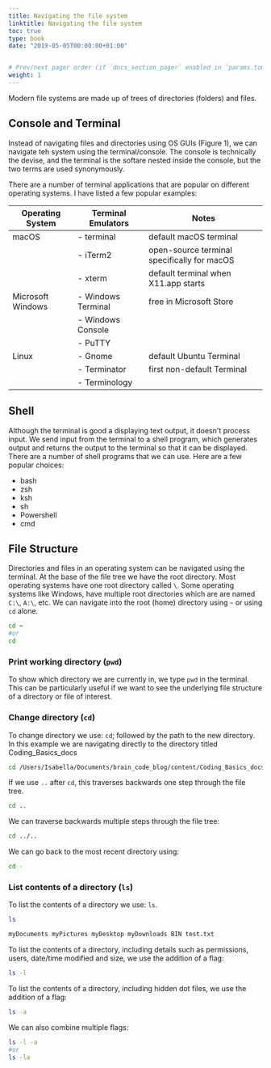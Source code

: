 ```yaml
---
title: Navigating the file system
linktitle: Navigating the file system
toc: true
type: book
date: "2019-05-05T00:00:00+01:00"


# Prev/next pager order (if `docs_section_pager` enabled in `params.toml`)
weight: 1
---
```

Modern file systems are made up of trees of directories (folders) and files. 
## Console and Terminal
Instead of navigating files and directories using OS GUIs (Figure 1), we can navigate teh system using the terminal/console. The console is technically the devise, and the terminal is the softare nested inside the console, but the two terms are used synonymously.

There are a number of terminal applications that are popular on different operating systems. I have listed a few popular examples:

| Operating System  | Terminal Emulators      | Notes          								|
| ------------------| ------------------------| --------------------------------------------|
| macOS             | - terminal              | default macOS terminal                      |
| 	                | - iTerm2                | open-source terminal specifically for macOS	|
|                   | - xterm                 | default terminal when X11.app starts        |
| Microsoft Windows | - Windows Terminal      |	free in Microsoft Store						|
|    			    | - Windows Console       |												|
|    			    | - PuTTY                 |												|
| Linux 		    | - Gnome                 | default Ubuntu Terminal                     |
|        		    | - Terminator            | first non-default Terminal                  |
|    			    | - Terminology           |												|

## Shell
Although the terminal is good a displaying text output, it doesn't process input. We send input from the terminal to a shell program, which generates output and returns the output to the terminal so that it can be displayed. There are a number of shell programs that we can use. Here are a few popular choices: 
- bash
- zsh
- ksh
- sh
- Powershell
- cmd

## File Structure
Directories and files in an operating system can be navigated using the terminal. At the base of the file tree we have the root directory. Most operating systems have one root directory called ```\```. Some operating systems like Windows, have multiple root directories which are are named ```C:\```, ```A:\```, etc.
We can navigate into the root (home) directory using ```~``` or using ```cd``` alone.
```bash
cd ~
#or
cd
```
### Print working directory (```pwd```)
To show which directory we are currently in, we type ```pwd``` in the terminal. This can be particularly useful if we want to see the underlying file structure of a directory or file of interest.
### Change directory (```cd```)
To change directory we use: ```cd```; followed by the path to the new directory. In this example we are navigating directly to the directory titled Coding_Basics_docs
```bash
cd /Users/Isabella/Documents/brain_code_blog/content/Coding_Basics_docs
```
If we use ```..``` after ```cd```, this traverses backwards one step through the file tree.
```bash
cd ..
```
We can traverse backwards multiple steps through the file tree: 
```bash
cd ../..
```
We can go back to the most recent directory using:
```bash
cd -
```
### List contents of a directory (```ls```)
To list the contents of a directory we use: ```ls```.
```bash
ls
```
```bash
myDocuments myPictures myDesktop myDownloads BIN test.txt 
```
To list the contents of a directory, including details such as permissions, users, date/time modified and size, we use the addition of a flag: 
```bash
ls -l
```
To list the contents of a directory, including hidden dot files, we use the addition of a flag:
```bash
ls -a
```
We can also combine multiple flags:
```bash
ls -l -a
#or
ls -la
```